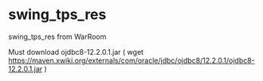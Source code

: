 # swing_tps_res

swing_tps_res from WarRoom

Must download ojdbc8-12.2.0.1.jar 
( wget https://maven.xwiki.org/externals/com/oracle/jdbc/ojdbc8/12.2.0.1/ojdbc8-12.2.0.1.jar )